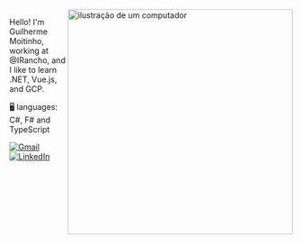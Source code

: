 <img src="https://raw.githubusercontent.com/MicaelliMedeiros/micaellimedeiros/master/image/computer-illustration.png" alt="ilustração de um computador" min-width="400px" max-width="400px" width="400px" align="right">

<p align="left"> 
  Hello! I'm Guilherme Moitinho, working at @IRancho, and I like to learn .NET, Vue.js, and GCP.
</p>

<p align="left">
  🖥️ languages: C#, F# and TypeScript
</p>

<p align="left">
  <a href="mailto:guilhermemoitinho3165@gmail.com" title="Gmail">
    <img src="https://img.shields.io/badge/-Gmail-FF0000?style=flat-square&labelColor=FF0000&logo=gmail&logoColor=white" alt="Gmail"/>
  </a>
  <a href="https://www.linkedin.com/in/guilhermemz7/" title="LinkedIn" target="_blank">
    <img src="https://img.shields.io/badge/-Linkedin-0e76a8?style=flat-square&logo=Linkedin&logoColor=white" alt="LinkedIn"/>
  </a>
</p>
